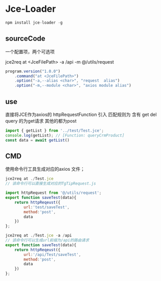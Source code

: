# Jce-Loader

````js
npm install jce-loader -g
````

## sourceCode

一个配置项，两个可选项

jce2req at \<JceFilePath> -a /api -m @/utils/request

````js
program.version("1.0.0")
    .command("at <JceFilePath>")
    .option("-a,--alias <char>", "request  alias")
    .option("-m,--module <char>", "axios module alias")
````

## use

直接将JCE作为axios的 httpRequestFunction 引入
匹配规则为 含有 get del query 的为get请求
其他的都为post

````js
import { getList } from '../test/Test.jce';
console.log(getList); // [Function: queryCrmProduct]
const data = await getList()

````

## CMD

使用命令行工具生成对应的axios 文件；

````js
jce2req at ./Test.jce
// 该命令行可以直接生成对应的TgTipRequest.js

import httpRequest from '@/utils/request';     
export function saveTest(data){
    return httpReqeust({
        url:'test/saveTest',
        method:'post',
        data
    })
};

jce2req at ./Test.jce -a /api
// 该命令行可以生成url前缀为/api的路由请求
export function saveTest(data){
    return httpReqeust({
        url:'/api/Test/saveTest',
        method:'post',
        data
    })
};
````

